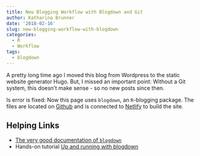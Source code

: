 ```yaml
---
title: New Blogging Workflow with Blogdown and Git
author: Katharina Brunner
date: '2018-02-16'
slug: new-blogging-workflow-with-blogdown
categories:
  - R
  - Workflow
tags:
  - blogdown
---
```


A pretty long time ago I moved this blog from Wordpress to the static website generator Hugo. But, I missed an important point: Without a Git system, this doesn't make sense - so no new posts since then. 

Is error is fixed: Now this page uses `blogdown`, an `R`-blogging package. The files are located on [Github](http://github.com/cutterkom/datablog) and is connected to [Netlify](http://netlify.com) to build the site.

## Helping Links

* [The very good documentation of `blogdown`](https://bookdown.org/yihui/blogdown)
* Hands-on tutorial [Up and running with blogdown](https://alison.rbind.io/post/up-and-running-with-blogdown/)
